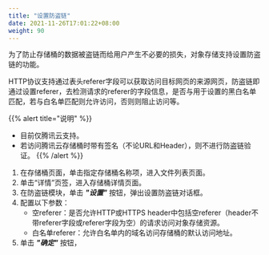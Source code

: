 ```yaml
---
title: "设置防盗链"
date: 2021-11-26T17:01:22+08:00
weight: 90
---
```


为了防止存储桶的数据被盗链而给用户产生不必要的损失，对象存储支持设置防盗链的功能。

HTTP协议支持通过表头referer字段可以获取访问目标网页的来源网页，防盗链即通过设置referer，去检测请求的referer的字段信息，是否与用于设置的黑白名单匹配，若与白名单匹配则允许访问，否则则阻止访问等。

{{% alert title="说明" %}}
- 目前仅腾讯云支持。
- 若访问腾讯云存储桶时带有签名（不论URL和Header），则不进行防盗链验证。
{{% /alert %}}

1. 在存储桶页面，单击指定存储桶名称项，进入文件列表页面。
2. 单击“详情”页签，进入存储桶详情页面。
3. 在防盗链模块，单击 **_"设置"_** 按钮，弹出设置防盗链对话框。
4. 配置以下参数：
    - 空referer：是否允许HTTP或HTTPS header中包括空referer（header不带referer字段或referer字段为空）的请求访问对象存储资源。
    - 白名单referer：允许白名单内的域名访问存储桶的默认访问地址。
5. 单击 **_"确定"_** 按钮，